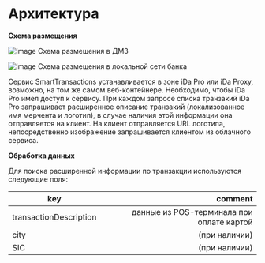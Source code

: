 # Архитектура

**Схема размещения**

![image](../images/placement_dmz.png "Схема размещения в ДМЗ")
Схема размещения в ДМЗ

![image](../images/placement_local.png "Схема размещения в локальной сети банка")
Схема размещения в локальной сети банка


Сервис SmartTransactions устанавливается в зоне iDa Pro или iDa Proxy, возможно, на том же самом веб-контейнере.
Необходимо, чтобы iDa Pro имел доступ к сервису. 
При каждом запросе списка транзакий iDa Pro запрашивает расширенное описание транзакий (локализованное имя мерчента и логотип), в случае наличия этой информации она отправляется на клиент.
На клиент отправляется URL логотипа, непосредственно изображение запрашивается клиентом из облачного сервиса.
			
			
**Обработка данных**

Для поиска расширенной информации по транзакции используются следующие поля:

key | comment
--- | ---:
transactionDescription | данные из POS-терминала при оплате картой
city | (при наличии)
SIC  | (при наличии)